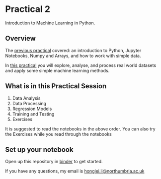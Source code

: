 # Practical 2
Introduction to Machine Learning in Python.

## Overview
The [previous practical](https://github.com/Hongleili/KF5012-AI-Stream/tree/main/Week%2001%20Practical) covered: an introduction to Python, Jupyter Notebooks, Numpy and Arrays, and how to work with simple data.

In [this practical](https://github.com/Hongleili/KF5012-AI-Stream/tree/main/Week%2002%20Practical) you will explore, analyse, and process real world datasets and apply some simple machine learning methods.

## What is in this Practical Session
1. Data Analysis
2. Data Processing
3. Regression Models
4. Training and Testing
5. Exercises

It is suggested to read the notebooks in the above order. You can also try the Exercises while you read through the notebooks

## Set up your notebook
Open up this repository in [binder](https://mybinder.org/v2/gh/KF5012-AI2021/Practical2/HEAD) to get started.

If you have any questions, my email is honglei.li@northumbria.ac.uk
